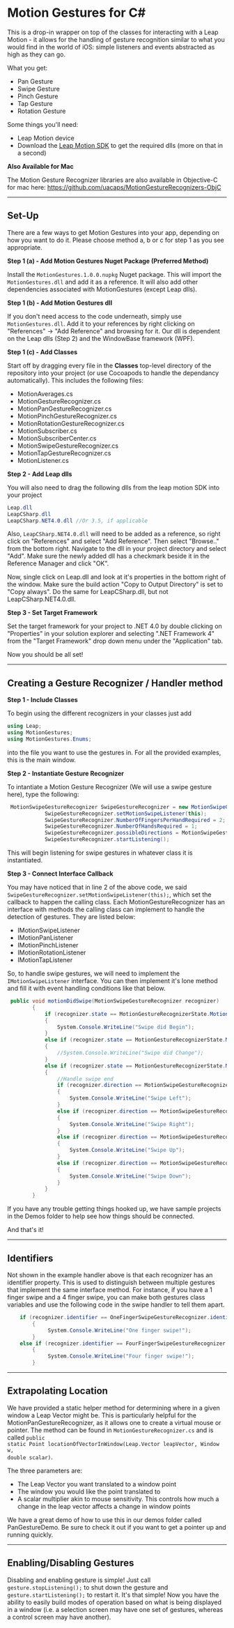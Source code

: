 Motion Gestures for C#
=============

This is a drop-in wrapper on top of the classes for interacting with a Leap Motion - it allows for the handling of gesture recognition similar to what you would find in the world of iOS: simple listeners and events abstracted as high as they can go.
 
What you get:
* Pan Gesture
* Swipe Gesture
* Pinch Gesture
* Tap Gesture
* Rotation Gesture

Some things you'll need:
* Leap Motion device
* Download the [Leap Motion SDK](https://developer.leapmotion.com/dashboard) to get the required dlls (more on that in a second)

**Also Available for Mac**

The Motion Gesture Recognizer libraries are also available in Objective-C for mac here: https://github.com/uacaps/MotionGestureRecognizers-ObjC

--------------------
## Set-Up ##

There are a few ways to get Motion Gestures into your app, depending on how you want to do it. Please choose method a, b or c for step 1 as you see appropriate.

**Step 1 (a) - Add Motion Gestures Nuget Package (Preferred Method)**

Install the <code>MotionGestures.1.0.0.nupkg</code> Nuget package. This will import the <code>MotionGestures.dll</code> and add it as a reference. It will also add other dependencies associated with MotionGestures (except Leap dlls).

**Step 1 (b) - Add Motion Gestures dll**

If you don't need access to the code underneath, simply use <code>MotionGestures.dll</code>. Add it to your references by right clicking on "References" -> "Add Reference" and browsing for it. Our dll is dependent on the Leap dlls (Step 2) and the WindowBase framework (WPF).

**Step 1 (c) - Add Classes**

Start off by dragging every file in the **Classes** top-level directory of the repository into your project (or use Cocoapods to handle the dependancy automatically). This includes the following files:

* MotionAverages.cs
* MotionGestureRecognizer.cs
* MotionPanGestureRecognizer.cs
* MotionPinchGestureRecognizer.cs
* MotionRotationGestureRecognizer.cs
* MotionSubscriber.cs
* MotionSubscriberCenter.cs
* MotionSwipeGestureRecognizer.cs
* MotionTapGestureRecognizer.cs
* MotionListener.cs

**Step 2 - Add Leap dlls**

You will also need to drag the following dlls from the leap motion SDK into your project

```csharp
Leap.dll
LeapCSharp.dll
LeapCSharp.NET4.0.dll //Or 3.5, if applicable
```

Also, <code>LeapCSharp.NET4.0.dll</code> will need to be added as a reference, so right click on "References" and select "Add Reference". Then select "Browse.." from the bottom right. Navigate to the dll in your project directory and select "Add". Make sure the newly added dll has a checkmark beside it in the Reference Manager and click "OK".

Now, single click on Leap.dll and look at it's properties in the bottom right of the window. Make sure the build action "Copy to Output Directory" is set to "Copy always". Do the same for LeapCSharp.dll, but not LeapCSharp.NET4.0.dll.

**Step 3 - Set Target Framework**

Set the target framework for your project to .NET 4.0 by double clicking on "Properties" in your solution explorer and selecting ".NET Framework 4" from the "Target Framework" drop down menu under the "Application" tab.

Now you should be all set!

--------------------
## Creating a Gesture Recognizer / Handler method ##

**Step 1 - Include Classes**

To begin using the different recognizers in your classes just add 

```csharp
using Leap; 
using MotionGestures; 
using MotionGestures.Enums;
```
into the file you want to use the gestures in. For all the provided examples, this is the main window.

**Step 2 - Instantiate Gesture Recognizer**

To intantiate a Motion Gesture Recognizer (We will use a swipe gesture here), type the following:

```csharp
 MotionSwipeGestureRecognizer SwipeGestureRecognizer = new MotionSwipeGestureRecognizer();
            SwipeGestureRecognizer.setMotionSwipeListener(this);
            SwipeGestureRecognizer.NumberOfFingersPerHandRequired = 2;
            SwipeGestureRecognizer.NumberOfHandsRequired = 1;
            SwipeGestureRecognizer.possibleDirections = MotionSwipeGestureRecognizerDirection.MotionSwipeGestureRecognizerDirectionUp | MotionSwipeGestureRecognizerDirection.MotionSwipeGestureRecognizerDirectionDown | MotionSwipeGestureRecognizerDirection.MotionSwipeGestureRecognizerDirectionLeft | MotionSwipeGestureRecognizerDirection.MotionSwipeGestureRecognizerDirectionRight; //All directions!
            SwipeGestureRecognizer.startListening();
```

This will begin listening for swipe gestures in whatever class it is instantiated. 

**Step 3 - Connect Interface Callback**

You may have noticed that in line 2 of the above code, we said <code>SwipeGestureRecognizer.setMotionSwipeListener(this);</code>, which set the callback to happen the calling class. Each MotionGestureRecognizer has an interface with methods the calling class can implement to handle the detection of gestures. They are listed below:

* IMotionSwipeListener
* IMotionPanListener
* IMotionPinchListener
* IMotionRotationListener
* IMotionTapListener

So, to handle swipe gestures, we will need to implement the <code>IMotionSwipeListener</code> interface. You can then implement it's lone method and fill it with event handling conditions like that below.

```csharp
 public void motionDidSwipe(MotionSwipeGestureRecognizer recognizer)
        {
            if (recognizer.state == MotionGestureRecognizerState.MotionGestureRecognizerStateBegan)
            {
                System.Console.WriteLine("Swipe did Begin");
            }
            else if (recognizer.state == MotionGestureRecognizerState.MotionGestureRecognizerStateChanged)
            {
                //System.Console.WriteLine("Swipe did Change");
            }
            else if (recognizer.state == MotionGestureRecognizerState.MotionGestureRecognizerStateEnded)
            {
                //Handle swipe end
                if (recognizer.direction == MotionSwipeGestureRecognizerDirection.MotionSwipeGestureRecognizerDirectionLeft)
                {
                    System.Console.WriteLine("Swipe Left");
                }
                else if (recognizer.direction == MotionSwipeGestureRecognizerDirection.MotionSwipeGestureRecognizerDirectionRight)
                {
                    System.Console.WriteLine("Swipe Right");
                }
                else if (recognizer.direction == MotionSwipeGestureRecognizerDirection.MotionSwipeGestureRecognizerDirectionUp)
                {
                    System.Console.WriteLine("Swipe Up");
                }
                else if (recognizer.direction == MotionSwipeGestureRecognizerDirection.MotionSwipeGestureRecognizerDirectionDown)
                {
                    System.Console.WriteLine("Swipe Down");
                }
            }
        }
```

If you have any trouble getting things hooked up, we have sample projects in the Demos folder to help see how things should be connected.

And that's it!

--------------------
## Identifiers ##

Not shown in the example handler above is that each recognizer has an identifier property. This is used to distinguish between multiple gestures that implement the same interface method. For instance, if you have a 1 finger swipe and a 4 finger swipe, you can make both gestures class variables and use the following code in the swipe handler to tell them apart.

```csharp
    if (recognizer.identifier == OneFingerSwipeGestureRecognizer.identifier)
        {
             System.Console.WriteLine("One finger swipe!");           
        }
    else if (recognizer.identifier == FourFingerSwipeGestureRecognizer.identifier)
        {
             System.Console.WriteLine("Four finger swipe!");           
        }
```

--------------------
## Extrapolating Location ##

We have provided a static helper method for determining where in a given window a Leap Vector might be. This is particularly helpful for the MotionPanGestureRecognizer, as it allows one to create a virtual mouse or pointer. The method can be found in <code>MotionGestureRecognizer.cs</code> and is called <code>public static Point locationOfVectorInWindow(Leap.Vector leapVector, Window w, double scalar)</code>.

The three parameters are:
* The Leap Vector you want translated to a window point
* The window you would like the point translated to
* A scalar multiplier akin to mouse sensitivity. This controls how much a change in the leap vector affects a change in window points


We have a great demo of how to use this in our demos folder called PanGestureDemo. Be sure to check it out if you want to get a pointer up and running quickly.

--------------------
## Enabling/Disabling Gestures ##

Disabling and enabling gesture is simple! Just call <code>gesture.stopListening();</code> to shut down the gesture and <code>gesture.startListening();</code> to restart it. It's that simple! Now you have the ability to easily build modes of operation based on what is being displayed in a window (i.e. a selection screen may have one set of gestures, whereas a control screen may have another).
